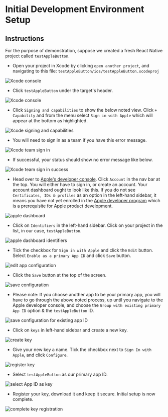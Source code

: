 # Initial Development Environment Setup

## Instructions

For the purpose of demonstration, suppose we created a fresh React Native project called `testAppleButton`.

* Open your project in Xcode by clicking `open another project`, and navigating to this file: `testAppleButton/ios/testAppleButton.xcodeproj`

![Xcode console](images/xcode-dashboard.png)

* Click `testAppleButton` under the target's header.

![Xcode console](images/xcode-project-1.png)

* Click `Signing and capabilities` to show the below noted view. Click `+ Capability` and from the menu select `Sign in with Apple` which will appear at the bottom as highlighted.

![Xcode signing and capabilities](images/xcode-signin-capabilities.png)

* You will need to sign in as a team if you have this error message.

![Xcode team sign in](images/xcode-signin-team.png)

* If successful, your status should show no error message like below.

![Xcode team sign in success](images/xcode-signin-team-success.png)

* Head over to [Apple's developer console](https://developer.apple.com/). Click `Account` in the nav bar at the top. You will either have to sign in, or create an account. Your account dashboard ought to look like this. If you do not see `Certificates, IDs & profiles` as an option in the left-hand sidebar, it means you have not yet enrolled in the [Apple developer program](https://developer.apple.com/programs/) which is a prerequisite for Apple product development.

![apple dashboard](images/apple-developer-console.png)

* Click on `Identifiers` in the left-hand sidebar. Click on your project in the list, in our case, `testAppleButton`.

![apple dashboard identifiers](images/identifiers.png)

* Tick the checkbox for `Sign in with Apple` and click the `Edit` button. Select `Enable as a primary App ID` and click `Save` button.

![edit app configuration](images/enable-sign-in.png)

* Click the `Save` button at the top of the screen.

![save configuration](images/save-button.png)

* Please note: If you choose another app to be your primary app, you will have to go through the above noted process, up until you navigate to the Apple developer console, and choose the `Group with existing primary App ID` option & the `testAppleButton` ID.

![save configuration for existing app ID](images/group-with-existing-id.png)

* Click on `keys` in left-hand sidebar and create a new key.

![create key](images/create-key.png)

* Give your new key a name. Tick the checkbox next to `Sign In with Apple`, and click `Configure`.

![register key](images/register-key.png)

* Select `testAppleButton` as our primary app ID.

![select App ID as key](images/select-app-key.png)

* Register your key, download it and keep it secure. Initial setup is now complete.

![complete key registration](images/complete-registration.png)
